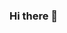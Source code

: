 ### Hi there 👋

<!--
**VasaviDN/VasaviDN** is a ✨ _special_ ✨ repository because its `README.md` (this file) appears on your GitHub profile.

Here are some ideas to get you started:

- 🔭 I’m currently working on completing masters
- 🌱 I’m currently learning Github
- 👯 I’m looking to collaborate on different toola and languages
- 🤔 I’m looking for help with storing the code
- 💬 Ask me about PEGA
- 📫 How to reach me: vasavi.devineni197@gmail.com
- 😄 Pronouns: ...
- ⚡ Fun fact: ****
-->
